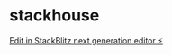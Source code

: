 # stackhouse

[Edit in StackBlitz next generation editor ⚡️](https://stackblitz.com/~/github.com/atolby/stackhouse)